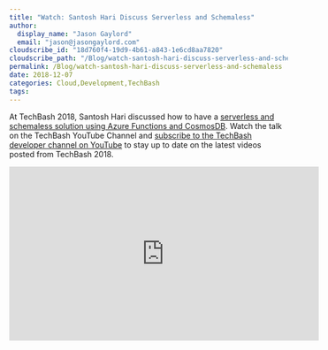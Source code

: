 ```yaml
---
title: "Watch: Santosh Hari Discuss Serverless and Schemaless"
author: 
  display_name: "Jason Gaylord"
  email: "jason@jasongaylord.com"
cloudscribe_id: "18d760f4-19d9-4b61-a843-1e6cd8aa7820"
cloudscribe_path: "/Blog/watch-santosh-hari-discuss-serverless-and-schemaless"
permalink: /Blog/watch-santosh-hari-discuss-serverless-and-schemaless
date: 2018-12-07
categories: Cloud,Development,TechBash
tags: 
---
```


At TechBash 2018, Santosh Hari discussed how to have a [serverless and schemaless solution using Azure Functions and CosmosDB](https://jasong.us/2G3Z8c0). Watch the talk on the TechBash YouTube Channel and [subscribe to the TechBash developer channel on YouTube](https://jasong.us/tbyt) to stay up to date on the latest videos posted from TechBash 2018.

<iframe width="560" height="315" src="https://www.youtube.com/embed/ju1QysmUXNM" frameborder="0" allow="accelerometer; autoplay; encrypted-media; gyroscope; picture-in-picture" allowfullscreen=""></iframe>
